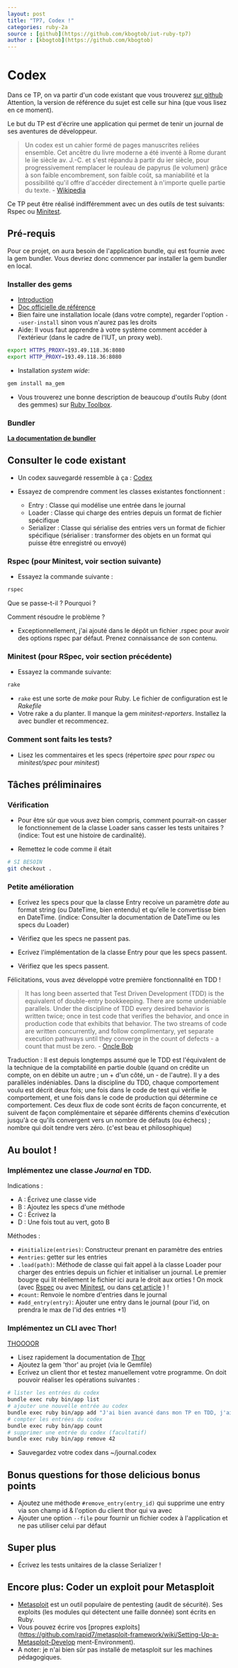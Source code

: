 ```yaml
---
layout: post
title: "TP7, Codex !"
categories: ruby-2a
source : [github](https://github.com/kbogtob/iut-ruby-tp7)
author : [kbogtob](https://github.com/kbogtob)
---
```


# Codex

Dans ce TP, on va partir d'un code existant que vous trouverez [sur github](https://github.com/kbogtob/iut-ruby-tp7)
Attention, la version de référence du sujet est celle sur hina (que vous lisez
en ce moment).

Le but du TP est d'écrire une application qui permet de tenir un journal de ses aventures de développeur.

> Un codex est un cahier formé de pages manuscrites reliées ensemble. Cet ancêtre du livre moderne a été inventé à Rome durant le iie siècle av. J.-C. et s'est répandu à partir du ier siècle, pour progressivement remplacer le rouleau de papyrus (le volumen) grâce à son faible encombrement, son faible coût, sa maniabilité et la possibilité qu'il offre d'accéder directement à n'importe quelle partie du texte. - [Wikipedia](https://fr.wikipedia.org/wiki/Codex)

Ce TP peut être réalisé indifféremment avec un des outils de test suivants: Rspec ou [Minitest](http://docs.seattlerb.org/minitest/).

## Pré-requis

Pour ce projet, on aura besoin de l'application bundle, qui est fournie avec la gem bundler. Vous devriez donc commencer par installer la gem bundler en local.

### Installer des gems

* [Introduction](https://www.ruby-lang.org/en/libraries/)
* [Doc officielle de référence](http://guides.rubygems.org/command-reference/)
* Bien faire une installation locale (dans votre compte), regarder l'option `--user-install` sinon vous n'aurez pas les droits
* Aide: Il vous faut apprendre à votre système comment accéder à l'extérieur
(dans le cadre de l'IUT, un proxy web).

```sh
export HTTPS_PROXY=193.49.118.36:8080
export HTTP_PROXY=193.49.118.36:8080
```

* Installation *system wide*:

```sh
gem install ma_gem
```

* Vous trouverez une bonne description de beaucoup d'outils Ruby (dont des
gemmes) sur [Ruby Toolbox](https://www.ruby-toolbox.com/).

### Bundler

[**La documentation de bundler**](http://bundler.io/v1.12/#getting-started)

## Consulter le code existant

* Un codex sauvegardé ressemble à ça : [Codex](https://github.com/kbogtob/iut-ruby-tp7/blob/master/spec/etc/sample_journal.codex)

* Essayez de comprendre comment les classes existantes fonctionnent :
  * Entry : Classe qui modélise une entrée dans le journal
  * Loader : Classe qui charge des entries depuis un format de fichier spécifique
  * Serializer : Classe qui sérialise des entries vers un format de fichier spécifique (sérialiser : transformer des objets en un format qui puisse être enregistré ou envoyé)

### Rspec (pour Minitest, voir section suivante)

* Essayez la commande suivante :

```sh
rspec
```

Que se passe-t-il ? Pourquoi ?

Comment résoudre le problème ?

* Exceptionnellement, j'ai ajouté dans le dépôt un fichier .rspec pour avoir des options rspec par défaut. Prenez connaissance de son contenu.

### Minitest (pour RSpec, voir section précédente)

* Essayez la commande suivante:

```sh
rake
```

* `rake` est une sorte de _make_ pour Ruby. Le fichier de configuration est le _Rakefile_
* Votre rake a du planter. Il manque la gem _minitest-reporters_. Installez la avec bundler et recommencez.

### Comment sont faits les tests?

* Lisez les commentaires et les specs (répertoire _spec_ pour *rspec* ou _minitest/spec_ pour *minitest*)

## Tâches préliminaires

### Vérification

* Pour être sûr que vous avez bien compris, comment pourrait-on casser le fonctionnement de la classe Loader sans casser les tests unitaires ? (indice: Tout est une histoire de cardinalité).

* Remettez le code comme il était

```sh
# SI BESOIN
git checkout .
```

### Petite amélioration

* Ecrivez les specs pour que la classe Entry recoive un paramètre _date_ au format string (ou DateTime, bien entendu) et qu'elle le convertisse bien en DateTime. (indice: Consulter la documentation de DateTime ou les specs du Loader)

* Vérifiez que les specs ne passent pas.

* Ecrivez l'implémentation de la classe Entry pour que les specs passent.

* Vérifiez que les specs passent.

Félicitations, vous avez développé votre première fonctionnalité en TDD !

>It has long been asserted that Test Driven Development (TDD) is the equivalent of double-entry bookkeeping. There are some undeniable parallels. Under the discipline of TDD every desired behavior is written twice; once in test code that verifies the behavior, and once in production code that exhibits that behavior. The two streams of code are written concurrently, and follow complimentary, yet separate execution pathways until they converge in the count of defects - a count that must be zero. - [Oncle Bob](http://blog.cleancoder.com/uncle-bob/2017/03/07/SymmetryBreaking.html)

Traduction : Il est depuis longtemps assumé que le TDD est l'équivalent de la technique de la comptabilité en partie double (quand on crédite un compte, on en débite un autre ; un + d'un côté, un - de l'autre). Il y a des parallèles indéniables. Dans la discipline du TDD, chaque comportement voulu est décrit deux fois; une fois dans le code de test qui vérifie le comportement, et une fois dans le code de production qui détermine ce comportement. Ces deux flux de code sont écrits de façon concurrente, et suivent de façon complémentaire et séparée différents chemins d'exécution jusqu'à ce qu'ils convergent vers un nombre de défauts (ou échecs) ;  nombre qui doit tendre vers zéro. (c'est beau et philosophique)

## Au boulot !

### Implémentez une classe _Journal_ en TDD.

Indications :
* A : Écrivez une classe vide
* B : Ajoutez les specs d'une méthode
* C : Écrivez la
* D : Une fois tout au vert, goto B

Méthodes :
* `#initialize(entries)`: Constructeur prenant en paramètre des entries
* `#entries`: getter sur les entries
* `.load(path)`: Méthode de classe qui fait appel à la classe Loader pour charger des entries depuis un fichier et initialiser un journal. Le premier bougre qui lit réellement le fichier ici aura le droit aux orties ! On mock (avec [Rspec](http://rspec.info/documentation/3.4/rspec-mocks/) ou avec [Minitest](http://docs.seattlerb.org/minitest/#label-Mocks), ou dans [cet article](http://www.monkeyandcrow.com/blog/ruby_standard_library_minitest_mock/) ) !
* `#count`: Renvoie le nombre d'entries dans le journal
* `#add_entry(entry)`: Ajouter une entry dans le journal (pour l'id, on prendra le max de l'id des entries +1)

### Implémentez un CLI avec Thor!
[THOOOOR](http://i.imgur.com/YmGKkqs.gif)

* Lisez rapidement la documentation de [Thor](http://whatisthor.com/)
* Ajoutez la gem 'thor' au projet (via le Gemfile)
* Ecrivez un client thor et testez manuellement votre programme. On doit pouvoir réaliser les opérations suivantes :

```sh
# lister les entrées du codex
bundle exec ruby bin/app list
# ajouter une nouvelle entrée au codex
bundle exec ruby bin/app add "J'ai bien avancé dans mon TP en TDD, j'ai atteint l'illumination."
# compter les entrées du codex
bundle exec ruby bin/app count
# supprimer une entrée du codex (facultatif)
bundle exec ruby bin/app remove 42
```

* Sauvegardez votre codex dans ~/journal.codex

## Bonus questions for those delicious bonus points

* Ajoutez une méthode `#remove_entry(entry_id)` qui supprime une entry via son champ id & l'option du client thor qui va avec
* Ajouter une option `--file` pour fournir un fichier codex à l'application et ne pas utiliser celui par défaut

## Super plus

* Écrivez les tests unitaires de la classe Serializer !

## Encore plus:  Coder un exploit pour Metasploit

* [Metasploit](https://www.metasploit.com/) est un outil populaire de pentesting
(audit de sécurité). Ses exploits (les modules
 qui détectent une faille donnée) sont écrits en Ruby.
 * Vous pouvez écrire vos [propres
 exploits](https://github.com/rapid7/metasploit-framework/wiki/Setting-Up-a-Metasploit-Develop
 ment-Environment).
 * A noter: je n'ai bien sûr pas installé de metasploit sur les machines
 pédagogiques.

